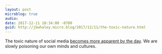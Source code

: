 ```yaml
---
layout: post
microblog: true
audio: 
date: 2017-12-11 10:34:00 -0700
guid: http://jbwhaley.micro.blog/2017/12/11/the-toxic-nature.html
---
```

The toxic nature of social media [becomes more apparent by the day](https://www.theverge.com/2017/12/11/16761016/former-facebook-exec-ripping-apart-society). We are slowly poisoning our own minds and cultures.
